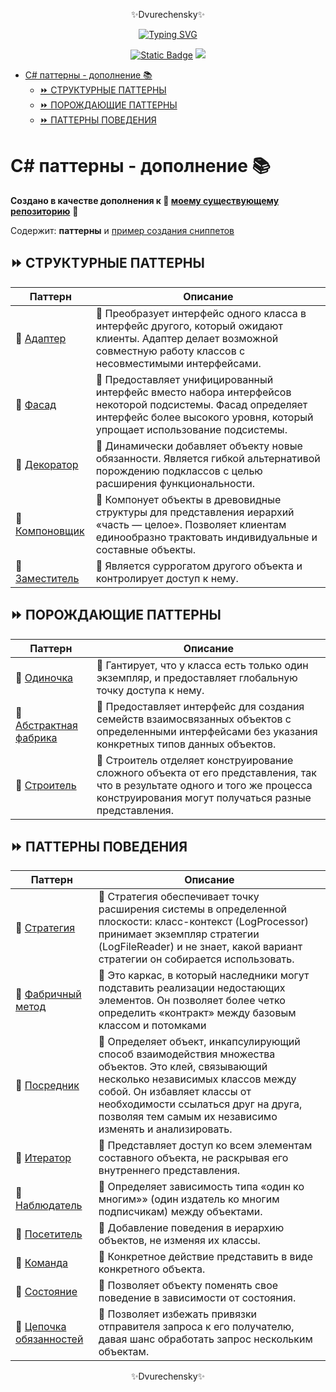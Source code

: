 <p align="center">✨Dvurechensky✨</p>
<p align="center">
    <p align="center">
        <a href="https://git.io/typing-svg"><img src="https://readme-typing-svg.demolab.com?font=Fira+Code&pause=1000&center=true&vCenter=true&width=435&lines=%D0%9F%D0%BE%D0%B2%D1%82%D0%BE%D1%80%D0%B5%D0%BD%D0%B8%D0%B5+-+%D0%BC%D0%B0%D1%82%D1%8C+%D1%83%D1%87%D0%B5%D0%BD%D0%B8%D1%8F" alt="Typing SVG" /></a>
    </p>
    <p align="center">
        <a href="https://sites.google.com/view/dvurechensky" target="_blank"><img alt="Static Badge" src="https://shields.dvurechensky.pro/badge/Dvurechensky-N-blue"></a>
        <img src="https://shields.dvurechensky.pro/badge/Csharp-VS2022-blue?logo=csharp&logoColor=FFFF00">
    </p>
</p>

- [C# паттерны - дополнение 📚](#c-паттерны---дополнение-)
  - [⏩ СТРУКТУРНЫЕ ПАТТЕРНЫ](#-структурные-паттерны)
  - [⏩ ПОРОЖДАЮЩИЕ ПАТТЕРНЫ](#-порождающие-паттерны)
  - [⏩ ПАТТЕРНЫ ПОВЕДЕНИЯ](#-паттерны-поведения)

# C# паттерны - дополнение 📚

**Создано в качестве дополнения к 🌟 [моему существующему репозиторию](https://github.com/dvurechensky-docs/PatternsCSharpProgramming)** 🌟

Содержит: **паттерны** и [пример создания сниппетов](<Patterns/Pattern_1-Синглтон(Singleton)/MySnippet.snippet>)

## ⏩ СТРУКТУРНЫЕ ПАТТЕРНЫ

| Паттерн                                                                  | Описание                                                                                                                                                                                |
| ------------------------------------------------------------------------ | --------------------------------------------------------------------------------------------------------------------------------------------------------------------------------------- |
| 💢 [Адаптер](<Patterns/Pattern_1-Адаптер(Adapter)/Program.cs>)           | 🔎 Преобразует интерфейс одного класса в интерфейс другого, который ожидают клиенты. Адаптер делает возможной совместную работу классов с несовместимыми интерфейсами.                  |
| 💢 [Фасад](<Patterns/Pattern_2-Фасад(Facade)/Program.cs>)                | 🔎 Предоставляет унифицированный интерфейс вместо набора интерфейсов некоторой подсистемы. Фасад определяет интерфейс более высокого уровня, который упрощает использование подсистемы. |
| 💢 [Декоратор](<Patterns/Pattern_3-Декоратор(Decorator)/Program.cs>)     | 🔎 Динамически добавляет объекту новые обязанности. Является гибкой альтернативой порождению подклассов с целью расширения функциональности.                                            |
| 💢 [Компоновщик](<Patterns/Pattern_4-Компоновщик(Composite)/Program.cs>) | 🔎 Компонует объекты в древовидные структуры для представления иерархий «часть — целое». Позволяет клиентам единообразно трактовать индивидуальные и составные объекты.                 |
| 💢 [Заместитель](<Patterns/Pattern_5-Заместитель(Proxy)/Program.cs>)     | 🔎 Является суррогатом другого объекта и контролирует доступ к нему.                                                                                                                    |

## ⏩ ПОРОЖДАЮЩИЕ ПАТТЕРНЫ

| Паттерн                                                                                         | Описание                                                                                                                                                                           |
| ----------------------------------------------------------------------------------------------- | ---------------------------------------------------------------------------------------------------------------------------------------------------------------------------------- |
| 💢 [Одиночка](<Patterns/Pattern_1-Синглтон(Singleton)/Program.cs>)                              | 🔎 Гантирует, что у класса есть только один экземпляр, и предоставляет глобальную точку доступа к нему.                                                                            |
| 💢 [Абстрактная фабрика](<Patterns/Pattern_2-Абстрактная фабрика(Abstract Factory)/Program.cs>) | 🔎 Предоставляет интерфейс для создания семейств взаимосвязанных объектов с определенными интерфейсами без указания конкретных типов данных объектов.                              |
| 💢 [Строитель](<Patterns/Pattern_3-Строитель(Builder)/Program.cs>)                              | 🔎 Строитель отделяет конструирование сложного объекта от его представления, так что в результате одного и того же процесса конструирования могут получаться разные представления. |

## ⏩ ПАТТЕРНЫ ПОВЕДЕНИЯ

| Паттерн                                                                         | Описание                                                                                                                                                                                                                                                                  |
| ------------------------------------------------------------------------------- | ------------------------------------------------------------------------------------------------------------------------------------------------------------------------------------------------------------------------------------------------------------------------- |
| 💢 [Стратегия](Patterns/Pattern_1-Стратегия/Program.cs)                         | 🔎 Стратегия обеспечивает точку расширения системы в определенной плоскости: класс-контекст (LogProcessor) принимает экземпляр стратегии (LogFileReader) и не знает, какой вариант стратегии он собирается использовать.                                                  |
| 💢 [Фабричный метод](<Patterns/Pattern_2-Шаблонный метод/Program.cs>)           | 🔎 Это каркас, в который наследники могут подставить реализации недостающих элементов. Он позволяет более четко определить «контракт» между базовым классом и потомками                                                                                                   |
| 💢 [Посредник](<Patterns/Pattern_3-Посредник(Mediator)/Program.cs>)             | 🔎 Определяет объект, инкапсулирующий способ взаимодействия множества объектов. Это клей, связывающий несколько независимых классов между собой. Он избавляет классы от необходимости ссылаться друг на друга, позволяя тем самым их независимо изменять и анализировать. |
| 💢 [Итератор](<Patterns/Pattern_4-Итератор(Iterator)/Program.cs>)               | 🔎 Представляет доступ ко всем элементам составного объекта, не раскрывая его внутреннего представления.                                                                                                                                                                  |
| 💢 [Наблюдатель](<Patterns/Pattern_5-Наблюдатель(Observer)/Program.cs>)         | 🔎 Определяет зависимость типа «один ко многим»» (один издатель ко многим подписчикам) между объектами.                                                                                                                                                                   |
| 💢 [Посетитель](<Patterns/Pattern_6-Посетитель(Visitor)/Program.cs>)            | 🔎 Добавление поведения в иерархию объектов, не изменяя их классы.                                                                                                                                                                                                        |
| 💢 [Команда](Patterns/Pattern_7-Команда/Program.cs)                             | 🔎 Конкретное действие представить в виде конкретного объекта.                                                                                                                                                                                                            |
| 💢 [Состояние](Patterns/Pattern_8-Состояние/Program.cs)                         | 🔎 Позволяет объекту поменять свое поведение в зависимости от состояния.                                                                                                                                                                                                  |
| 💢 [Цепочка обязанностей](<Patterns/Pattern_9-Цепочка обязанностей/Program.cs>) | 🔎 Позволяет избежать привязки отправителя запроса к его получателю, давая шанс обработать запрос нескольким объектам.                                                                                                                                                    |

<p align="center">✨Dvurechensky✨</p>
